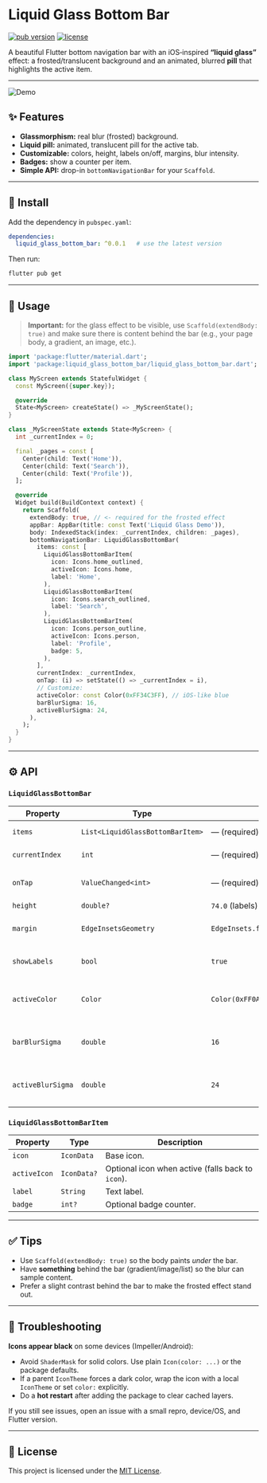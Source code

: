 # Liquid Glass Bottom Bar

[![pub version](https://img.shields.io/pub/v/liquid_glass_bottom_bar.svg)](https://pub.dev/packages/liquid_glass_bottom_bar)
[![license](https://img.shields.io/badge/license-MIT-blue.svg)](https://opensource.org/licenses/MIT)

A beautiful Flutter bottom navigation bar with an iOS‑inspired **“liquid glass”** effect:
a frosted/translucent background and an animated, blurred **pill** that highlights the active item.

---

![Demo](https://github.com/fmonclus/liquid_glass_bottom_bar/blob/main/screenshots/liquid_glass_bottom_bar.gif?raw=true)

## ✨ Features

- **Glassmorphism:** real blur (frosted) background.
- **Liquid pill:** animated, translucent pill for the active tab.
- **Customizable:** colors, height, labels on/off, margins, blur intensity.
- **Badges:** show a counter per item.
- **Simple API:** drop-in `bottomNavigationBar` for your `Scaffold`.

---

## 🚀 Install

Add the dependency in `pubspec.yaml`:

```yaml
dependencies:
  liquid_glass_bottom_bar: ^0.0.1   # use the latest version
```

Then run:

```bash
flutter pub get
```

---

## 🧩 Usage

> **Important:** for the glass effect to be visible, use `Scaffold(extendBody: true)` and make sure there is
> content behind the bar (e.g., your page body, a gradient, an image, etc.).

```dart
import 'package:flutter/material.dart';
import 'package:liquid_glass_bottom_bar/liquid_glass_bottom_bar.dart';

class MyScreen extends StatefulWidget {
  const MyScreen({super.key});

  @override
  State<MyScreen> createState() => _MyScreenState();
}

class _MyScreenState extends State<MyScreen> {
  int _currentIndex = 0;

  final _pages = const [
    Center(child: Text('Home')),
    Center(child: Text('Search')),
    Center(child: Text('Profile')),
  ];

  @override
  Widget build(BuildContext context) {
    return Scaffold(
      extendBody: true, // <- required for the frosted effect
      appBar: AppBar(title: const Text('Liquid Glass Demo')),
      body: IndexedStack(index: _currentIndex, children: _pages),
      bottomNavigationBar: LiquidGlassBottomBar(
        items: const [
          LiquidGlassBottomBarItem(
            icon: Icons.home_outlined,
            activeIcon: Icons.home,
            label: 'Home',
          ),
          LiquidGlassBottomBarItem(
            icon: Icons.search_outlined,
            label: 'Search',
          ),
          LiquidGlassBottomBarItem(
            icon: Icons.person_outline,
            activeIcon: Icons.person,
            label: 'Profile',
            badge: 5,
          ),
        ],
        currentIndex: _currentIndex,
        onTap: (i) => setState(() => _currentIndex = i),
        // Customize:
        activeColor: const Color(0xFF34C3FF), // iOS-like blue
        barBlurSigma: 16,
        activeBlurSigma: 24,
      ),
    );
  }
}
```

---

## ⚙️ API

### `LiquidGlassBottomBar`

| Property          | Type                             | Default                                | Description                                        |
|-------------------|----------------------------------|----------------------------------------|----------------------------------------------------|
| `items`           | `List<LiquidGlassBottomBarItem>` | — (required)                           | Tabs to render.                                    |
| `currentIndex`    | `int`                            | — (required)                           | Index of the active tab.                           |
| `onTap`           | `ValueChanged<int>`              | — (required)                           | Callback when a tab is tapped.                     |
| `height`          | `double?`                        | `74.0` (labels) / `56.0` (no labels)   | Bar height.                                        |
| `margin`          | `EdgeInsetsGeometry`             | `EdgeInsets.fromLTRB(12,0,12,12)`      | Outer margin of the bar.                           |
| `showLabels`      | `bool`                           | `true`                                 | Whether to show text labels.                       |
| `activeColor`     | `Color`                          | `Color(0xFF0A84FF)`                    | Accent color for active icon/label.                |
| `barBlurSigma`    | `double`                         | `16`                                   | Blur intensity for the bar background.             |
| `activeBlurSigma` | `double`                         | `24`                                   | Additional blur used for the active pill.          |

### `LiquidGlassBottomBarItem`

| Property     | Type       | Description                                             |
|--------------|------------|---------------------------------------------------------|
| `icon`       | `IconData` | Base icon.                                              |
| `activeIcon` | `IconData?`| Optional icon when active (falls back to `icon`).      |
| `label`      | `String`   | Text label.                                             |
| `badge`      | `int?`     | Optional badge counter.                                 |

---

## ✅ Tips

- Use `Scaffold(extendBody: true)` so the body paints *under* the bar.
- Have **something** behind the bar (gradient/image/list) so the blur can sample content.
- Prefer a slight contrast behind the bar to make the frosted effect stand out.

---

## 🐞 Troubleshooting

**Icons appear black** on some devices (Impeller/Android):
- Avoid `ShaderMask` for solid colors. Use plain `Icon(color: ...)` or the package defaults.
- If a parent `IconTheme` forces a dark color, wrap the icon with a local `IconTheme` or set `color:` explicitly.
- Do a **hot restart** after adding the package to clear cached layers.

If you still see issues, open an issue with a small repro, device/OS, and Flutter version.

---

## 📄 License

This project is licensed under the [MIT License](LICENSE).
